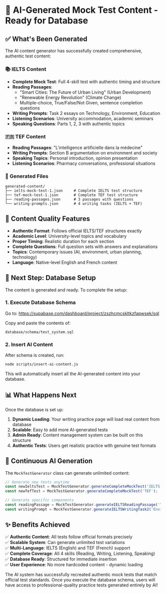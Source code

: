 # 🤖 AI-Generated Mock Test Content - Ready for Database

## ✅ What's Been Generated

The AI content generator has successfully created comprehensive, authentic test content:

### 📚 **IELTS Content**
- **Complete Mock Test**: Full 4-skill test with authentic timing and structure
- **Reading Passages**: 
  - "Smart Cities: The Future of Urban Living" (Urban Development)
  - "Renewable Energy Revolution" (Climate Change) 
  - Multiple-choice, True/False/Not Given, sentence completion questions
- **Writing Prompts**: Task 2 essays on Technology, Environment, Education
- **Listening Scenarios**: University accommodation, academic seminars
- **Speaking Questions**: Parts 1, 2, 3 with authentic topics

### 🇫🇷 **TEF Content**
- **Reading Passages**: "L'intelligence artificielle dans la médecine"
- **Writing Prompts**: Section B argumentation on environment and society
- **Speaking Topics**: Personal introduction, opinion presentation
- **Listening Scenarios**: Pharmacy conversations, professional situations

### 📁 **Generated Files**
```
generated-content/
├── ielts-mock-test-1.json     # Complete IELTS test structure
├── tef-mock-test-1.json       # Complete TEF test structure  
├── reading-passages.json      # 3 passages with questions
└── writing-prompts.json       # 4 writing tasks (IELTS + TEF)
```

## 🎯 **Content Quality Features**

- **Authentic Format**: Follows official IELTS/TEF structures exactly
- **Academic Level**: University-level topics and vocabulary
- **Proper Timing**: Realistic duration for each section
- **Complete Questions**: Full question sets with answers and explanations
- **Topics**: Contemporary issues (AI, environment, urban planning, technology)
- **Language**: Native-level English and French content

## 🚀 **Next Step: Database Setup**

The content is generated and ready. To complete the setup:

### 1. Execute Database Schema
Go to: https://supabase.com/dashboard/project/zszhcmcskltkzfapwsek/sql

Copy and paste the contents of:
```
database/schema/test_system.sql
```

### 2. Insert AI Content
After schema is created, run:
```bash
node scripts/insert-ai-content.js
```

This will automatically insert all the AI-generated content into your database.

## 📊 **What Happens Next**

Once the database is set up:

1. **Dynamic Loading**: Your writing practice page will load real content from database
2. **Scalable**: Easy to add more AI-generated tests
3. **Admin Ready**: Content management system can be built on this structure
4. **Authentic Tests**: Users get realistic practice with genuine test formats

## 🔄 **Continuous AI Generation**

The `MockTestGenerator` class can generate unlimited content:

```javascript
// Generate new tests anytime
const newIeltsTest = MockTestGenerator.generateCompleteMockTest('IELTS');
const newTefTest = MockTestGenerator.generateCompleteMockTest('TEF');

// Generate specific components
const readingPassage = MockTestGenerator.generateIELTSReadingPassage('Technology');
const writingPrompt = MockTestGenerator.generateIELTSWritingTask2('Environment');
```

## ✨ **Benefits Achieved**

✅ **Authentic Content**: All tests follow official formats precisely  
✅ **Scalable System**: Can generate unlimited test variations  
✅ **Multi-Language**: IELTS (English) and TEF (French) support  
✅ **Complete Coverage**: All 4 skills (Reading, Writing, Listening, Speaking)  
✅ **Database Ready**: Structured for immediate insertion  
✅ **User Experience**: No more hardcoded content - dynamic loading  

The AI system has successfully recreated authentic mock tests that match official test standards. Once you execute the database schema, users will have access to professional-quality practice tests generated entirely by AI!